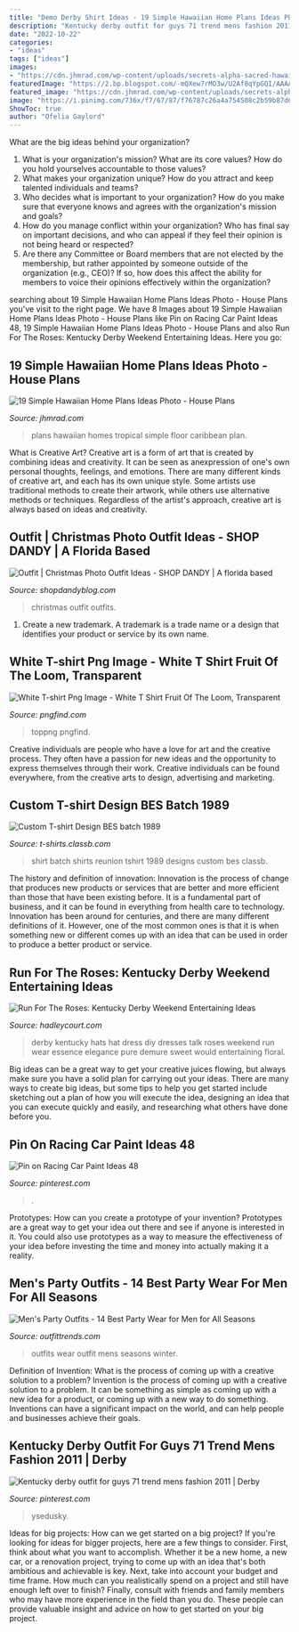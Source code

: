 ```yaml
---
title: "Demo Derby Shirt Ideas - 19 Simple Hawaiian Home Plans Ideas Photo"
description: "Kentucky derby outfit for guys 71 trend mens fashion 2011"
date: "2022-10-22"
categories:
- "ideas"
tags: ["ideas"]
images:
- "https://cdn.jhmrad.com/wp-content/uploads/secrets-alpha-sacred-hawaiian-style-homes-floor-plans-house_210072-670x400.jpg"
featuredImage: "https://2.bp.blogspot.com/-mQXew7rMO3w/U2Af8qYpGQI/AAAAAAAA6HA/n03gCGLds_o/s1600/%2523TalkDerbyToMe+-+Fashion+%2526+Hats+%25285%2529.jpg"
featured_image: "https://cdn.jhmrad.com/wp-content/uploads/secrets-alpha-sacred-hawaiian-style-homes-floor-plans-house_210072-670x400.jpg"
image: "https://i.pinimg.com/736x/f7/67/87/f76787c26a4a754508c2b59b87d6ee03.jpg"
ShowToc: true
author: "Ofelia Gaylord"
---
```



What are the big ideas behind your organization?
1. What is your organization's mission? What are its core values? How do you hold yourselves accountable to those values?
2. What makes your organization unique? How do you attract and keep talented individuals and teams?
3. Who decides what is important to your organization? How do you make sure that everyone knows and agrees with the organization's mission and goals?
4. How do you manage conflict within your organization? Who has final say on important decisions, and who can appeal if they feel their opinion is not being heard or respected?
5. Are there any Committee or Board members that are not elected by the membership, but rather appointed by someone outside of the organization (e.g., CEO)? If so, how does this affect the ability for members to voice their opinions effectively within the organization?

	

		
searching about 19 Simple Hawaiian Home Plans Ideas Photo - House Plans you've visit to the right page. We have 8 Images about 19 Simple Hawaiian Home Plans Ideas Photo - House Plans like Pin on Racing Car Paint Ideas 48, 19 Simple Hawaiian Home Plans Ideas Photo - House Plans and also Run For The Roses: Kentucky Derby Weekend Entertaining Ideas. Here you go:
		
    
## 19 Simple Hawaiian Home Plans Ideas Photo - House Plans

<img loading=lazy src="https://cdn.jhmrad.com/wp-content/uploads/secrets-alpha-sacred-hawaiian-style-homes-floor-plans-house_210072-670x400.jpg" onerror="this.onerror=null;this.src='https://tse4.mm.bing.net/th?id=OIP.1ETLKdpqQUQlTzqMmI7epAHaEa&amp;pid=15.1';" alt="19 Simple Hawaiian Home Plans Ideas Photo - House Plans">

_Source: jhmrad.com_

>plans hawaiian homes tropical simple floor caribbean plan. 

	

What is Creative Art?
Creative art is a form of art that is created by combining ideas and creativity. It can be seen as anexpression of one's own personal thoughts, feelings, and emotions. There are many different kinds of creative art, and each has its own unique style. Some artists use traditional methods to create their artwork, while others use alternative methods or techniques. Regardless of the artist's approach, creative art is always based on ideas and creativity.

    
## Outfit | Christmas Photo Outfit Ideas - SHOP DANDY | A Florida Based

<img loading=lazy src="http://www.shopdandyblog.com/wp-content/uploads/2017/11/SDPChristmas2017-169.jpg" onerror="this.onerror=null;this.src='https://tse2.mm.bing.net/th?id=OIP.BGg8xtwqRRfGzmTjprNmDgHaLH&amp;pid=15.1';" alt="Outfit | Christmas Photo Outfit Ideas - SHOP DANDY | A florida based">

_Source: shopdandyblog.com_

>christmas outfit outfits. 

	

1. Create a new trademark. A trademark is a trade name or a design that identifies your product or service by its own name.

    
## White T-shirt Png Image - White T Shirt Fruit Of The Loom, Transparent

<img loading=lazy src="https://www.pngfind.com/pngs/m/7-72509_white-t-shirt-png-image-white-t-shirt.png" onerror="this.onerror=null;this.src='https://tse3.mm.bing.net/th?id=OIP.nx_DUDL1Ak4tvut20jCHPwHaIJ&amp;pid=15.1';" alt="White T-shirt Png Image - White T Shirt Fruit Of The Loom, Transparent">

_Source: pngfind.com_

>toppng pngfind. 

	

Creative individuals are people who have a love for art and the creative process. They often have a passion for new ideas and the opportunity to express themselves through their work. Creative individuals can be found everywhere, from the creative arts to design, advertising and marketing.

    
## Custom T-shirt Design BES Batch 1989

<img loading=lazy src="https://t-shirts.classb.com/image/632089.495.shirt.Front.jpg?1343454801" onerror="this.onerror=null;this.src='https://tse4.mm.bing.net/th?id=OIP.jkdI7cTib2FyldehFVqbugHaG3&amp;pid=15.1';" alt="Custom T-shirt Design BES batch 1989">

_Source: t-shirts.classb.com_

>shirt batch shirts reunion tshirt 1989 designs custom bes classb. 

	

The history and definition of innovation:
Innovation is the process of change that produces new products or services that are better and more efficient than those that have been existing before. It is a fundamental part of business, and it can be found in everything from health care to technology. Innovation has been around for centuries, and there are many different definitions of it. However, one of the most common ones is that it is when something new or different comes up with an idea that can be used in order to produce a better product or service.

    
## Run For The Roses: Kentucky Derby Weekend Entertaining Ideas

<img loading=lazy src="https://2.bp.blogspot.com/-mQXew7rMO3w/U2Af8qYpGQI/AAAAAAAA6HA/n03gCGLds_o/s1600/%2523TalkDerbyToMe+-+Fashion+%2526+Hats+%25285%2529.jpg" onerror="this.onerror=null;this.src='https://tse3.mm.bing.net/th?id=OIP._wQCHvcv1Khi1sgYVAGqxAHaLJ&amp;pid=15.1';" alt="Run For The Roses: Kentucky Derby Weekend Entertaining Ideas">

_Source: hadleycourt.com_

>derby kentucky hats hat dress diy dresses talk roses weekend run wear essence elegance pure demure sweet would entertaining floral. 

	

Big ideas can be a great way to get your creative juices flowing, but always make sure you have a solid plan for carrying out your ideas. There are many ways to create big ideas, but some tips to help you get started include sketching out a plan of how you will execute the idea, designing an idea that you can execute quickly and easily, and researching what others have done before you.

    
## Pin On Racing Car Paint Ideas 48

<img loading=lazy src="https://i.pinimg.com/736x/f7/67/87/f76787c26a4a754508c2b59b87d6ee03.jpg" onerror="this.onerror=null;this.src='https://tse3.mm.bing.net/th?id=OIP.gDxHtmwaoIr0pHOvv8Wd4QHaFj&amp;pid=15.1';" alt="Pin on Racing Car Paint Ideas 48">

_Source: pinterest.com_

>. 

	

Prototypes: How can you create a prototype of your invention?
Prototypes are a great way to get your idea out there and see if anyone is interested in it. You could also use prototypes as a way to measure the effectiveness of your idea before investing the time and money into actually making it a reality.

    
## Men&#039;s Party Outfits - 14 Best Party Wear For Men For All Seasons

<img loading=lazy src="https://www.outfittrends.com/wp-content/uploads/2015/08/party-outfits-for-men7.jpg" onerror="this.onerror=null;this.src='https://tse3.mm.bing.net/th?id=OIP.4jRRhiZXlHypmpKFVrawHQAAAA&amp;pid=15.1';" alt="Men&#039;s Party Outfits - 14 Best Party Wear for Men for All Seasons">

_Source: outfittrends.com_

>outfits wear outfit mens seasons winter. 

	

Definition of Invention: What is the process of coming up with a creative solution to a problem?
Invention is the process of coming up with a creative solution to a problem. It can be something as simple as coming up with a new idea for a product, or coming up with a new way to do something. Inventions can have a significant impact on the world, and can help people and businesses achieve their goals.

    
## Kentucky Derby Outfit For Guys 71 Trend Mens Fashion 2011 | Derby

<img loading=lazy src="https://i.pinimg.com/474x/71/de/92/71de927f5befcb6790106feafbde88eb.jpg" onerror="this.onerror=null;this.src='https://tse1.mm.bing.net/th?id=OIP.dArS0e92vYytazGOv6zmBwAAAA&amp;pid=15.1';" alt="Kentucky derby outfit for guys 71 trend mens fashion 2011 | Derby">

_Source: pinterest.com_

>ysedusky. 

	

Ideas for big projects: How can we get started on a big project?
If you're looking for ideas for bigger projects, here are a few things to consider. First, think about what you want to accomplish. Whether it be a new home, a new car, or a renovation project, trying to come up with an idea that's both ambitious and achievable is key. Next, take into account your budget and time frame. How much can you realistically spend on a project and still have enough left over to finish? Finally, consult with friends and family members who may have more experience in the field than you do. These people can provide valuable insight and advice on how to get started on your big project.

